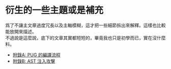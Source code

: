 # 衍生的一些主題或是補充

爲了不讓主文章過度冗長以及主軸模糊，這才把一些細節拆出來解釋。這樣也比較能放開來描述。  
不過說是這麼說，底下的文章其實都短短的，畢竟我也只是初學而已，實在沒什麼料。


 - [附錄A: PUG 的編譯流程](pug-compile-process.md)
 - [附錄B: AST 注入攻擊](ast-injection.md)